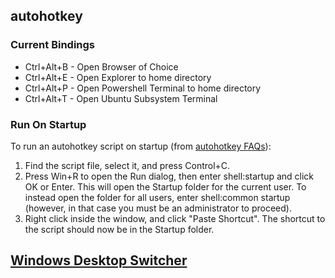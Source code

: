 ## autohotkey
### Current Bindings
- Ctrl+Alt+B - Open Browser of Choice
- Ctrl+Alt+E - Open Explorer to home directory
- Ctrl+Alt+P - Open Powershell Terminal to home directory
- Ctrl+Alt+T - Open Ubuntu Subsystem Terminal

### Run On Startup
To run an autohotkey script on startup (from [autohotkey FAQs](https://autohotkey.com/docs/FAQ.htm)):
1. Find the script file, select it, and press Control+C.
2. Press Win+R to open the Run dialog, then enter shell:startup and click OK or Enter. This will open the Startup folder for the current user. To instead open the folder for all users, enter shell:common startup (however, in that case you must be an administrator to proceed).
3. Right click inside the window, and click "Paste Shortcut". The shortcut to the script should now be in the Startup folder.

## [Windows Desktop Switcher](https://github.com/pmb6tz/windows-desktop-switcher)
